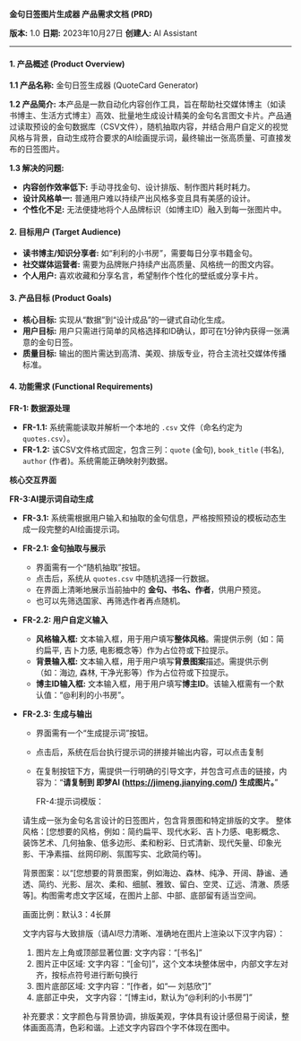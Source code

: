 **金句日签图片生成器 产品需求文档 (PRD)**

**版本:** 1.0
**日期:** 2023年10月27日
**创建人:** AI Assistant

---

#### **1. 产品概述 (Product Overview)**

**1.1 产品名称:** 金句日签生成器 (QuoteCard Generator)

**1.2 产品简介:**
本产品是一款自动化内容创作工具，旨在帮助社交媒体博主（如读书博主、生活方式博主）高效、批量地生成设计精美的金句名言图文卡片。产品通过读取预设的金句数据库（CSV文件），随机抽取内容，并结合用户自定义的视觉风格与背景，自动生成符合要求的AI绘画提示词，最终输出一张高质量、可直接发布的日签图片。

**1.3 解决的问题:**

* **内容创作效率低下:** 手动寻找金句、设计排版、制作图片耗时耗力。
* **设计风格单一:** 普通用户难以持续产出风格多变且具有美感的设计。
* **个性化不足:** 无法便捷地将个人品牌标识（如博主ID）融入到每一张图片中。

#### **2. 目标用户 (Target Audience)**

* **读书博主/知识分享者:** 如“利利的小书房”，需要每日分享书籍金句。
* **社交媒体运营者:** 需要为品牌账户持续产出高质量、风格统一的图文内容。
* **个人用户:** 喜欢收藏和分享名言，希望制作个性化的壁纸或分享卡片。

#### **3. 产品目标 (Product Goals)**

* **核心目标:** 实现从“数据”到“设计成品”的一键式自动化生成。
* **用户目标:** 用户只需进行简单的风格选择和ID确认，即可在1分钟内获得一张满意的金句日签。
* **质量目标:** 输出的图片需达到高清、美观、排版专业，符合主流社交媒体传播标准。

#### **4. 功能需求 (Functional Requirements)**

**FR-1: 数据源处理**

* **FR-1.1:** 系统需能读取并解析一个本地的 `.csv` 文件（命名约定为 `quotes.csv`）。
* **FR-1.2:** 该CSV文件格式固定，包含三列：`quote` (金句), `book_title` (书名), `author` (作者)。系统需能正确映射列数据。

**核心交互界面**

**FR-3:AI提示词自动生成**

* **FR-3.1:** 系统需根据用户输入和抽取的金句信息，严格按照预设的模板动态生成一段完整的AI绘画提示词。
* **FR-2.1: 金句抽取与展示**

  * 界面需有一个“随机抽取”按钮。
  * 点击后，系统从 `quotes.csv` 中随机选择一行数据。
  * 在界面上清晰地展示当前抽中的 **金句、书名、作者**，供用户预览。
  * 也可以先筛选国家、再筛选作者再点随机。
* **FR-2.2: 用户自定义输入**

  * **风格输入框:** 文本输入框，用于用户填写**整体风格**。需提供示例（如：简约扁平, 吉卜力感, 电影概念等）作为占位符或下拉提示。
  * **背景输入框:** 文本输入框，用于用户填写**背景图案**描述。需提供示例（如：海边, 森林, 干净光影等）作为占位符或下拉提示。
  * **博主ID输入框:** 文本输入框，用于用户填写**博主ID**。该输入框需有一个默认值：“@利利的小书房”。
* **FR-2.3: 生成与输出**

  * 界面需有一个“生成提示词”按钮。
  * 点击后，系统在后台执行提示词的拼接并输出内容，可以点击复制
  * 在复制按钮下方，需提供一行明确的引导文字，并包含可点击的链接，内容为：“**请复制到 即梦AI (https://jimeng.jianying.com/) 生成图片。**”

    FR-4:提示词模版：

  请生成一张为金句名言设计的日签图片，包含背景图和特定排版的文字。
  整体风格：[您想要的风格，例如：简约扁平、现代水彩、吉卜力感、电影概念、装饰艺术、几何抽象、低多边形、柔和粉彩、日式清新、现代矢量、印象光影、干净素描、丝网印刷、氛围写实、北欧简约等]。

  背景图案：以“[您想要的背景图案，例如海边、森林、纯净、开阔、静谧、通透、简约、光影、层次、柔和、细腻、雅致、留白、空灵、辽远、清澈、质感等]。构图需考虑文字区域，在图片上部、中部、底部留有适当空间。

  画面比例：默认3：4长屏

  文字内容与大致排版（请AI尽力清晰、准确地在图片上渲染以下汉字内容）：

  1. 图片左上角或顶部显著位置:
     文字内容：“[书名]”
  2. 图片正中区域:
     文字内容：“[金句]”，这个文本块整体居中，内部文字左对齐，按标点符号进行断句换行
  3. 图片底部区域:
     文字内容：“[作者，如“— 刘慈欣”]”
  4. 底部正中央，
     文字内容：“[博主id，默认为“@利利的小书房”]”

  补充要求：文字颜色与背景协调，排版美观，字体具有设计感但易于阅读，整体画面高清，色彩和谐。上述文字内容四个字不体现在图中。
